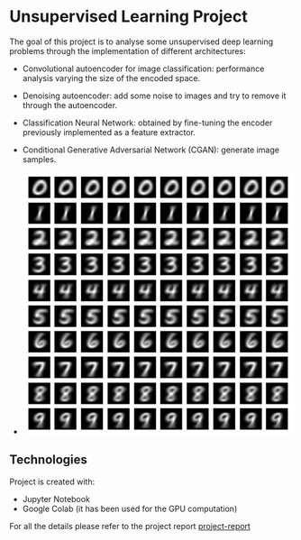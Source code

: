 # Unsupervised Learning Project
The goal of this project is to analyse some unsupervised deep learning problems through the implementation of different architectures:
- Convolutional autoencoder for image classification: performance analysis varying the size of the encoded space. 
- Denoising autoencoder: add some noise to images and try to remove it through the autoencoder.
- Classification Neural Network: obtained by fine-tuning the encoder previously implemented as a feature extractor. 
- Conditional Generative Adversarial Network (CGAN): generate image samples.

- ![GAN-output](https://github.com/davidegarbelotto/Unsupervised-Learning-Project/blob/6b81e6e622a2fd75c28052d4c9473e0c392b7ad0/images/GAN.png)

## Technologies
Project is created with:
* Jupyter Notebook
* Google Colab (it has been used for the GPU computation)

For all the details please refer to the project report [project-report](project-report.pdf)
